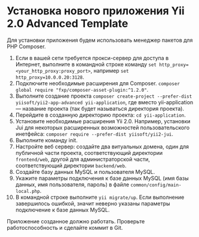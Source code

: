 # Установка нового приложения Yii 2.0 Advanced Template

Для установки приложения будем использовать менеджер пакетов для PHP Composer.

1. Если в вашей сети требуется прокси-сервер для доступа в Интернет, выполните в командной строке команду `set http_proxy=<your_http_proxy:proxy_port>`, например `set http_proxy=10.0.0.20:3128`.
2. Подключите необходимые расширения для Composer. `composer global require "fxp/composer-asset-plugin:^1.2.0"`.
3. Выполните создание проекта `composer create-project --prefer-dist yiisoft/yii2-app-advanced yii-application`, где вместо yii-application — название проекта (так будет называться директория проекта).
4. Перейдите в созданную директорию проекта: `cd yii-application`.
5. Установите необходимые расширения Yii 2.0. Например, установки Jui для некоторых расширенных возможностей пользовательского инетфейса: `composer require --prefer-dist yiisoft/yii2-jui`.
6. Выполните команду init.
7. Настройте веб сервер: создайте два витуальных домена, один для публичной части проекта, соответствующий директории `frontend/web`, другой для администраторской части, соответствующий директории `backend/web`.
8. Создайте базу данных MySQL и пользователя MySQL.
9. Укажите параметры подключения к базе данных MySQL (имя базы данных, имя пользователя, пароль) в файле `common/config/main-local.php`.
10. В командной строке выполните `yii migrate/up`. Если выполнение завершилось ошибкой, значит неверно указаны параметры подключение к базе данных MySQL.

Приложение созданное должно работать. Проверьте работоспособность и сделайте коммит в Git.
